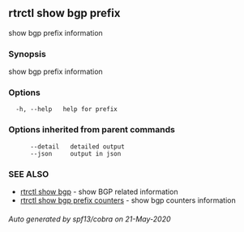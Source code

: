 ## rtrctl show bgp prefix

show bgp prefix information

### Synopsis


show bgp prefix information

### Options

```
  -h, --help   help for prefix
```

### Options inherited from parent commands

```
      --detail   detailed output
      --json     output in json
```

### SEE ALSO
* [rtrctl show bgp](rtrctl_show_bgp.md)	 - show BGP related information
* [rtrctl show bgp prefix counters](rtrctl_show_bgp_prefix_counters.md)	 - show bgp counters information

###### Auto generated by spf13/cobra on 21-May-2020
